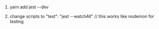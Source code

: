 1. yarn add jest --dev

2. change scripts to 
"test": "jest --watchAll" // this works like nodemon for testing